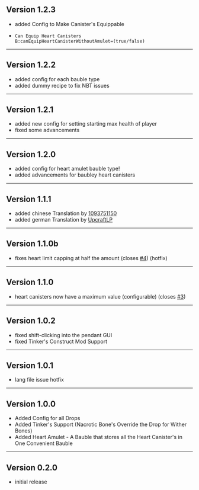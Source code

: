 Version 1.2.3
--------------------------------------------------

- added Config to Make Canister's Equippable
-     Can Equip Heart Canisters
      B:canEquipHeartCanisterWithoutAmulet=(true/false) 
---------------------------------------------------
Version 1.2.2
---------------------------------------------------
- added config for each bauble type 
- added dummy recipe to fix NBT issues
-----------------------------------------------------
Version 1.2.1
------------------------------------------------------
- added new config for setting starting max health of player
- fixed some advancements
------------------------------------------------------
Version 1.2.0
------------------------------------------------------
- added config for heart amulet bauble type!   
- added advancements for baubley heart canisters

------------------------------------------------------
Version 1.1.1
------------------------------------------------------
- added chinese Translation by [1093751150](https://minecraft.curseforge.com/members/1093751150 "CurseForge Page")
- added german Translation by [UpcraftLP](https://github.com/upcraftlp "GitHub")

------------------------------------------------------
Version 1.1.0b
------------------------------------------------------
- fixes heart limit capping at half the amount (closes [#4](https://github.com/EmoKiba/Baubley-Heart-Canisters/issues/4)) (hotfix)

------------------------------------------------------
Version 1.1.0
------------------------------------------------------
- heart canisters now have a maximum value (configurable) (closes [#3](https://github.com/EmoKiba/Baubley-Heart-Canisters/issues/3))

------------------------------------------------------
Version 1.0.2
------------------------------------------------------
- fixed shift-clicking into the pendant GUI
- fixed Tinker's Construct Mod Support

------------------------------------------------------
Version 1.0.1
------------------------------------------------------
- lang file issue hotfix
------------------------------------------------------
Version 1.0.0
------------------------------------------------------
- Added Config for all Drops
- Added Tinker's Support (Nacrotic Bone's Override the Drop for Wither Bones)
- Added Heart Amulet - A Bauble that stores all the Heart Canister's in One Convenient Bauble

------------------------------------------------------
Version 0.2.0
------------------------------------------------------
- initial release

